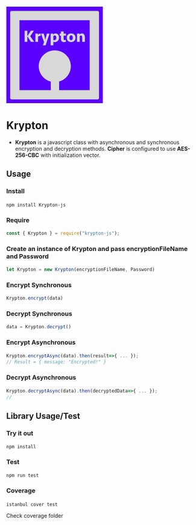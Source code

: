 ![Krypton Icon](https://raw.githubusercontent.com/HydroCarbons/krypton/master/krypton-256.png)

# Krypton
- **Krypton** is a javascript class with asynchronous and synchronous encryption and decryption methods. **Cipher** is configured to use **AES-256-CBC** with initialization vector.

## Usage

### Install
` npm install Krypton-js `

### Require
```javascript
const { Krypton } = require("krypton-js");
```
### Create an instance of Krypton and pass encryptionFileName and Password
```javascript
let Krypton = new Krypton(encryptionFileName, Password)
```

### Encrypt Synchronous
```javascript
Krypton.encrypt(data)
```

### Decrypt Synchronous
```javascript
data = Krypton.decrypt()
```

### Encrypt Asynchronous
```javascript
Krypton.encryptAsync(data).then(result=>{ ... });
// Result = { message: "Encrypted!" }
```

### Decrypt Asynchronous
```javascript
Krypton.decryptAsync(data).then(decryptedData=>{ ... });
//
```

## Library Usage/Test
### Try it out
` npm install `

### Test
` npm run test `

### Coverage
` istanbul cover test `

Check coverage folder
